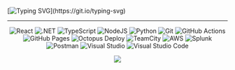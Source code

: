 [![Typing SVG](https://readme-typing-svg.demolab.com?font=VT323&weight=900&pause=1000&color=22B455&center=true&vCenter=true&width=1100&lines=Hello+Visitor...)](https://git.io/typing-svg)
<hr>

<p align="center"> 
  <img alt="React" src="https://img.shields.io/badge/React%20-%2320232a.svg?style=for-the-badge&logo=react&logoColor=%2361DAFB">
  <img alt=".NET" src="https://img.shields.io/badge/.NET%20-%23512BD4.svg?logo=.NET&logoColor=white&style=for-the-badge">
  
  <img alt="TypeScript" src="https://img.shields.io/badge/TypeScript%20-%23007ACC.svg?logo=typescript&logoColor=white&style=for-the-badge">
  <img alt="NodeJS" src="https://img.shields.io/badge/Node.js%20-%2343853D.svg?logo=node.js&logoColor=white&style=for-the-badge">
  <img alt="Python" src="https://img.shields.io/badge/Python%20-%2314354C.svg?logo=python&logoColor=white&style=for-the-badge">
  <img alt="Git" src="https://img.shields.io/badge/Git-F05032?style=for-the-badge&logo=git&logoColor=white">
  
  <img alt="GitHub Actions" src="https://img.shields.io/badge/GitHub%20Actions%20-%232671E5.svg?logo=github%20actions&logoColor=white&style=for-the-badge">
  <img alt="GitHub Pages" src="https://img.shields.io/badge/GitHub%20Pages-%23327FC7.svg?logo=github&logoColor=white&style=for-the-badge">
  <img alt="Octopus Deploy" src="https://img.shields.io/badge/Octopus%20Deploy-%232F93E0.svg?logo=Octopus%20Deploy&logoColor=white&style=for-the-badge">
  <img alt="TeamCity" src="https://img.shields.io/badge/TeamCity-%23000000.svg?logo=teamcity&logoColor=white&style=for-the-badge">
  <img alt="AWS" src="https://img.shields.io/badge/Amazon AWS-%23232F3E.svg?logo=amazon-aws&logoColor=white&style=for-the-badge">
      
  <img alt="Splunk" src="https://img.shields.io/badge/Splunk-000000?logo=splunk&logoColor=white&style=for-the-badge">
  <img alt="Postman" src="https://img.shields.io/badge/Postman-FF6C37?logo=postman&logoColor=white&style=for-the-badge">
  <img alt="Visual Studio" src="https://img.shields.io/badge/Visual%20Studio-5C2D91.svg?logo=visual-studio&logoColor=white&style=for-the-badge">
  <img alt="Visual Studio Code" src="https://img.shields.io/badge/Visual%20Studio%20Code-0078d7.svg?logo=visual-studio-code&logoColor=white&style=for-the-badge">

</p>

<p align="center">
  <img  src="http://github-readme-streak-stats.herokuapp.com?user=joelviskov&theme=tokyonight_duo&hide_border=true" />
</p>
